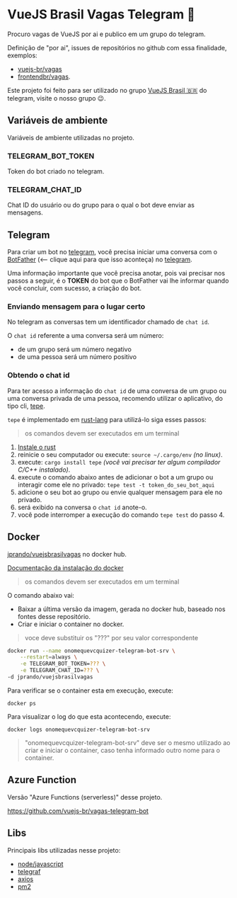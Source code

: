 # VueJS Brasil Vagas Telegram 🤖

Procuro vagas de VueJS por ai e publico em um grupo do telegram.

Definição de "por ai", issues de repositórios no github com essa finalidade, exemplos:
- [vuejs-br/vagas](https://github.com/vuejs-br/vagas)
- [frontendbr/vagas](https://github.com/frontendbr/vagas).

Este projeto foi feito para ser utilizado no grupo [VueJS Brasil 🇧🇷](https://t.me/vuejsbrasil) do telegram, visite o nosso grupo 😉.

## Variáveis de ambiente

Variáveis de ambiente utilizadas no projeto.

### TELEGRAM_BOT_TOKEN

Token do bot criado no telegram.

### TELEGRAM_CHAT_ID

Chat ID do usuário ou do grupo para o qual o bot deve enviar as mensagens.

## Telegram

Para criar um bot no [telegram](https://telegram.org/), você precisa iniciar uma conversa com o [BotFather](https://t.me/BotFather) (<-- clique aqui para que isso aconteça) no [telegram](https://telegram.org/).

Uma informação importante que você precisa anotar, pois vai precisar nos passos a seguir, é o **TOKEN** do bot que o BotFather vai lhe informar quando você concluir, com sucesso, a criação do bot.

### Enviando mensagem para o lugar certo

No telegram as conversas tem um identificador chamado de `chat id`.

O `chat id` referente a uma conversa será um número:
- de um grupo será um número negativo
- de uma pessoa será um número positivo

### Obtendo o chat id

Para ter acesso a informação do `chat id` de uma conversa de um grupo ou uma conversa privada de uma pessoa, recomendo utilizar o aplicativo, do tipo cli, [tepe](https://crates.io/crates/tepe).

`tepe` é implementado em [rust-lang](https://www.rust-lang.org/) para utilizá-lo siga esses passos:

> os comandos devem ser executados em um terminal

1. [Instale o rust](https://www.rust-lang.org/tools/install)  
2. reinicie o seu computador ou execute: `source ~/.cargo/env` _(no linux)_.
3. execute: `cargo install tepe` _(você vai precisar ter algum compilador C/C++ instalado)_.
4. execute o comando abaixo antes de adicionar o bot a um grupo ou interagir come ele no privado: `tepe test -t token_do_seu_bot_aqui`
5. adicione o seu bot ao grupo ou envie qualquer mensagem para ele no privado.
6. será exibido na conversa o `chat id` anote-o.
7. você pode interromper a execução do comando `tepe test` do passo 4.

## Docker

[jprando/vuejsbrasilvagas](https://hub.docker.com/r/jprando/vuejsbrasilvagas) no docker hub.

[Documentação da instalação do docker](https://docs.docker.com/get-docker/)

> os comandos devem ser executados em um terminal

O comando abaixo vai:
- Baixar a última versão da imagem, gerada no docker hub, baseado nos fontes desse repositório.
- Criar e iniciar o container no docker.

> voce deve substituir os "???" por seu valor correspondente

```sh
docker run --name onomequevcquizer-telegram-bot-srv \
	--restart=always \
	-e TELEGRAM_BOT_TOKEN=??? \
	-e TELEGRAM_CHAT_ID=??? \
-d jprando/vuejsbrasilvagas
```

Para verificar se o container esta em execução, execute:

`docker ps`

Para visualizar o log do que esta acontecendo, execute:

`docker logs onomequevcquizer-telegram-bot-srv`

> "onomequevcquizer-telegram-bot-srv" deve ser o mesmo utilizado ao criar e iniciar o container, caso tenha informado outro nome para o container.

## Azure Function

Versão "Azure Functions (serverless)" desse projeto.

https://github.com/vuejs-br/vagas-telegram-bot

## Libs

Principais libs utilizadas nesse projeto:

- [node/javascript](https://nodejs.org/en/about/)
- [telegraf](https://telegraf.js.org/)
- [axios](https://github.com/axios/axios)
- [pm2](https://pm2.keymetrics.io/)